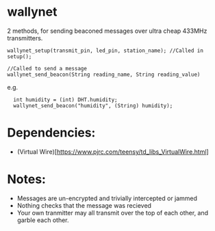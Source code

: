 # wallynet

2 methods, for sending beaconed messages over ultra cheap 433MHz transmitters.

`wallynet_setup(transmit_pin, led_pin, station_name); //Called in setup();`

```
//Called to send a message
wallynet_send_beacon(String reading_name, String reading_value)
```

e.g.
```  
  int humidity = (int) DHT.humidity;  
  wallynet_send_beacon("humidity", (String) humidity);
```
# Dependencies:
* (Virtual Wire)[https://www.pjrc.com/teensy/td_libs_VirtualWire.html]

# Notes: 
* Messages are un-encrypted and trivially intercepted or jammed
* Nothing checks that the message was recieved
* Your own tranmitter may all transmit over the top of each other, and garble each other.
